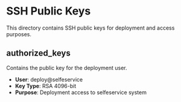 # SSH Public Keys

This directory contains SSH public keys for deployment and access purposes.

## authorized_keys

Contains the public key for the deployment user.

- **User**: deploy@selfeservice
- **Key Type**: RSA 4096-bit
- **Purpose**: Deployment access to selfeservice system